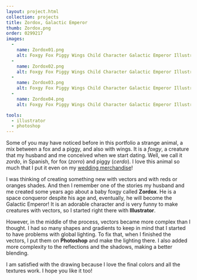 ```yaml
---
layout: project.html
collection: projects
title: Zordox, Galactic Emperor
thumb: Zordox.png
order: 0299217
images:
  -
    name: Zordox01.png
    alt: Foxgy Fox Piggy Wings Child Character Galactic Emperor Illustration
  -
    name: Zordox02.png
    alt: Foxgy Fox Piggy Wings Child Character Galactic Emperor Illustration Detail
  -
    name: Zordox03.png
    alt: Foxgy Fox Piggy Wings Child Character Galactic Emperor Illustration Process
  -
    name: Zordox04.png
    alt: Foxgy Fox Piggy Wings Child Character Galactic Emperor Illustration

tools:
  - illustrator
  - photoshop
---
```

Some of you may have noticed before in this portfolio a strange animal, a mix between a fox and a piggy, and also with wings. It is a *foxgy*, a creature that my husband and me conceived when we start dating. Well, we call it *zordo*, in Spanish, for fox (*zorro*) and piggy (*cerdo*). I love this animal so much that I put it even on my [wedding merchandise](/projects/my-wedding-merchandising/)!

I was thinking of creating something new with vectors and with reds or oranges shades. And then I remember one of the stories my husband and me created some years ago about a baby foxgy called **Zordox**. He is a space conqueror despite his age and, eventually, he will become the Galactic Emperor! It is an adorable character and is very funny to make creatures with vectors, so I started right there with **Illustrator**.

However, in the middle of the process, vectors became more complex than I thought. I had so many shapes and gradients to keep in mind that I started to have problems with global lighting. To fix that, when I finished the vectors, I put them on **Photoshop** and make the lighting there. I also added more complexity to the reflections and the shadows, making a better blending.

I am satisfied with the drawing because I love the final colors and all the textures work. I hope you like it too!
